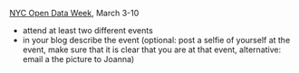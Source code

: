 
<div class="important">
<div class="column_date">


</div>

<div class="column_materials">
<p markdown="block">

[NYC Open Data Week](https://www.open-data.nyc/), March 3-10 

- attend at least two different events
- in your blog describe the event (optional: post a selfie of yourself at the event, make sure that it is clear that you are at that event, alternative: email a the picture to Joanna) 



</p>
</div>
    
</div>
